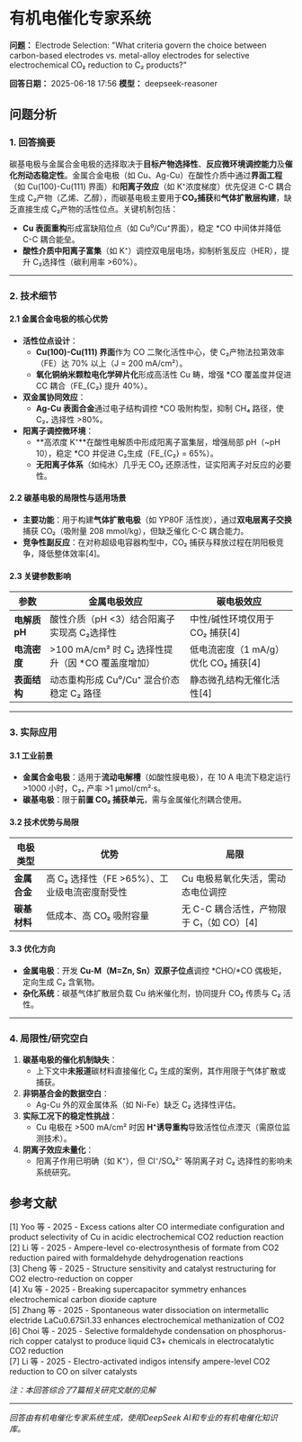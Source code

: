 # 有机电催化专家系统

**问题：** Electrode Selection: "What criteria govern the choice between carbon-based electrodes vs. metal-alloy electrodes for selective electrochemical CO₂ reduction to C₂ products?"

**回答日期：** 2025-06-18 17:56
**模型：** deepseek-reasoner

## 问题分析
### **1. 回答摘要**    
碳基电极与金属合金电极的选择取决于**目标产物选择性**、**反应微环境调控能力**及**催化剂动态稳定性**。金属合金电极（如 Cu、Ag-Cu）在酸性介质中通过**界面工程**（如 Cu(100)-Cu(111) 界面）和**阳离子效应**（如 K⁺浓度梯度）优先促进 C-C 耦合生成 C₂产物（乙烯、乙醇），而碳基电极主要用于**CO₂捕获**和**气体扩散层构建**，缺乏直接生成 C₂产物的活性位点。关键机制包括：    
- **Cu 表面重构**形成富缺陷位点（如 Cu⁰/Cu⁺界面），稳定 *CO 中间体并降低 C-C 耦合能垒。      
- **酸性介质中阳离子富集**（如 K⁺）调控双电层电场，抑制析氢反应（HER），提升 C₂选择性（碳利用率 >60%）。    

---

### **2. 技术细节**    
#### **2.1 金属合金电极的核心优势**    
- **活性位点设计**：      
  - **Cu(100)-Cu(111) 界面**作为 CO 二聚化活性中心，使 C₂产物法拉第效率（FE）达 70% 以上（J = 200 mA/cm²）。      
  - **氧化铜纳米颗粒电化学碎片化**形成高活性 Cu 畴，增强 *CO 覆盖度并促进 CC 耦合（FE_{C₂} 提升 40%）。      
- **双金属协同效应**：      
  - **Ag-Cu 表面合金**通过电子结构调控 *CO 吸附构型，抑制 CH₄ 路径，使 C₂₊ 选择性 >80%。      
- **阳离子调控微环境**：      
  - **高浓度 K⁺**在酸性电解质中形成阳离子富集层，增强局部 pH（~pH 10），稳定 *CO 并促进 C₂生成（FE_{C₂} = 65%）。      
  - **无阳离子体系**（如纯水）几乎无 CO₂ 还原活性，证实阳离子对反应的必要性。    

#### **2.2 碳基电极的局限性与适用场景**    
- **主要功能**：用于构建**气体扩散电极**（如 YP80F 活性炭），通过**双电层离子交换**捕获 CO₂（吸附量 208 mmol/kg），但缺乏催化 C-C 耦合能力。      
- **竞争性副反应**：在对称超级电容器构型中，CO₂ 捕获与释放过程在阴阳极竞争，降低整体效率[4]。    

#### **2.3 关键参数影响**    
| **参数**         | **金属电极效应**                          | **碳电极效应**                      |    
|------------------|------------------------------------------|------------------------------------|    
| **电解质 pH**    | 酸性介质（pH <3）结合阳离子实现高 C₂选择性 | 中性/碱性环境仅用于 CO₂ 捕获[4] |    
| **电流密度**     | >100 mA/cm² 时 C₂ 选择性提升（因 *CO 覆盖度增加） | 低电流密度（1 mA/g）优化 CO₂ 捕获[4] |    
| **表面结构**     | 动态重构形成 Cu⁰/Cu⁺ 混合价态稳定 C₂ 路径 | 静态微孔结构无催化活性[4]       |  

---

### **3. 实际应用**    
#### **3.1 工业前景**    
- **金属合金电极**：适用于**流动电解槽**（如酸性膜电极），在 10 A 电流下稳定运行 >1000 小时，C₂₊ 产率 >1 μmol/cm²·s。      
- **碳基电极**：限于**前置 CO₂ 捕获单元**，需与金属催化剂耦合使用。    

#### **3.2 技术优势与局限**    
| **电极类型**   | **优势**                                  | **局限**                                  |    
|---------------|------------------------------------------|------------------------------------------|    
| **金属合金**  | 高 C₂ 选择性（FE >65%）、工业级电流密度耐受性 | Cu 电极易氧化失活，需动态电位调控 |    
| **碳基材料**  | 低成本、高 CO₂ 吸附容量                   | 无 C-C 耦合活性，产物限于 C₁（如 CO）[4] |  

#### **3.3 优化方向**    
- **金属电极**：开发 **Cu-M（M=Zn, Sn）双原子位点**调控 *CHO/*CO 偶极矩，定向生成 C₂ 含氧物。      
- **杂化系统**：碳基气体扩散层负载 Cu 纳米催化剂，协同提升 CO₂ 传质与 C₂ 活性。    

---

### **4. 局限性/研究空白**    
1. **碳基电极的催化机制缺失**：    
   - 上下文中**未报道**碳材料直接催化 C₂ 生成的案例，其作用限于气体扩散或捕获。      
2. **非铜基合金的数据空白**：    
   - Ag-Cu 外的双金属体系（如 Ni-Fe）缺乏 C₂ 选择性评估。      
3. **实际工况下的稳定性挑战**：    
   - Cu 电极在 >500 mA/cm² 时因 **H⁺诱导重构**导致活性位点湮灭（需原位监测技术）。      
4. **阴离子效应未量化**：    
   - 阳离子作用已明确（如 K⁺），但 Cl⁻/SO₄²⁻ 等阴离子对 C₂ 选择性的影响未系统研究。    

> 

## 参考文献
[1] Yoo 等 - 2025 - Excess cations alter CO intermediate configuration and product selectivity of Cu in acidic electrochemical CO2 reduction reaction  
[2] Li 等 - 2025 - Ampere-level co-electrosynthesis of formate from CO2 reduction paired with formaldehyde dehydrogenation reactions  
[3] Cheng 等 - 2025 - Structure sensitivity and catalyst restructuring for CO2 electro-reduction on copper  
[4] Xu 等 - 2025 - Breaking supercapacitor symmetry enhances electrochemical carbon dioxide capture  
[5] Zhang 等 - 2025 - Spontaneous water dissociation on intermetallic electride LaCu0.67Si1.33 enhances electrochemical methanization of CO2  
[6] Choi 等 - 2025 - Selective formaldehyde condensation on phosphorus-rich copper catalyst to produce liquid C3+ chemicals in electrocatalytic CO2 reduction  
[7] Li 等 - 2025 - Electro-activated indigos intensify ampere-level CO2 reduction to CO on silver catalysts  

*注：本回答综合了7篇相关研究文献的见解*

---
*回答由有机电催化专家系统生成，使用DeepSeek AI和专业的有机电催化知识库。*
